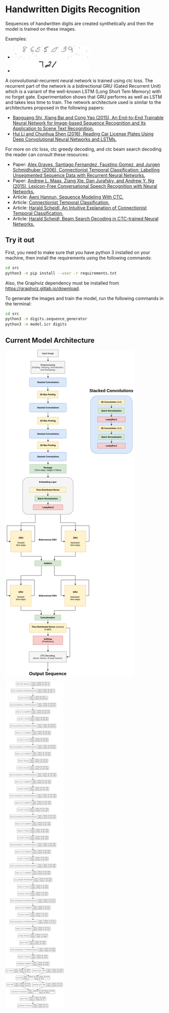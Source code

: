 # Handwritten Digits Recognition

Sequences of handwritten digits are created synthetically and then the model is trained on these images.

Examples:
* ![Example1](./example1.bmp)
* ![Example2](./example2.bmp)

A convolutional-recurrent neural network is trained using ctc loss. The recurrent part of the network is a bidirectional GRU (Gated Recurrent Unit) which is a variant of the well-known LSTM (Long Short Tem Memory) with no forget gate. Experimentation shows that GRU performs as well as LSTM and takes less time to train. The network architecture used is similar to the architectures proposed in the following papers:

* [Baoguang Shi, Xiang Bai and Cong Yao (2015), An End-to-End Trainable Neural Network for Image-based Sequence Recognition and Its Application to Scene Text Recognition.](https://arxiv.org/pdf/1507.05717.pdf)
* [Hui Li and Chunhua Shen (2016), Reading Car License Plates Using Deep Convolutional Neural Networks and LSTMs.](https://arxiv.org/pdf/1601.05610.pdf)

For more on ctc loss, ctc greedy decoding, and ctc beam search decoding the reader can consult these resources:

* Paper: [Alex Graves, Santiago Fernandez, Faustino Gomez, and Jurgen Schmidhuber (2006), Connectionist Temporal Classification: Labelling Unsegmented Sequence Data with Recurrent Neural Networks.](https://www.cs.toronto.edu/~graves/icml_2006.pdf)
* Paper: [Andrew L. Maas, Ziang Xie, Dan Jurafsky, and Andrew Y. Ng (2015), Lexicon-Free Conversational Speech Recognition with Neural Networks.](http://deeplearning.stanford.edu/lexfree/lexfree.pdf)
* Article: [Awni Hannun, Sequence Modeling With CTC.](https://distill.pub/2017/ctc/)
* Article: [Connectionist Temporal Classification.](https://machinelearning-blog.com/2018/09/05/753/)
* Article: [Harald Scheidl, An Intuitive Explanation of Connectionist Temporal Classification.](https://towardsdatascience.com/intuitively-understanding-connectionist-temporal-classification-3797e43a86c)
* Article: [Harald Scheidl, Beam Search Decoding in CTC-trained Neural Networks.](https://towardsdatascience.com/beam-search-decoding-in-ctc-trained-neural-networks-5a889a3d85a7?)

## Try it out

First, you need to make sure that you have python 3 installed on your machine, then install the requirements using the following commands:

```bash
cd src
python3 -m pip install --user -r requirements.txt
```

Also, the Graphviz dependency must be installed from https://graphviz.gitlab.io/download.

To generate the images and train the model, run the following commands in the terminal:

```bash
cd src
python3 -m digits.sequence_generator
python3 -m model.icr digits
```

## Current Model Architecture

![Model Architecture](./model_graph.png)

![Model Summary](./model_summary.png)